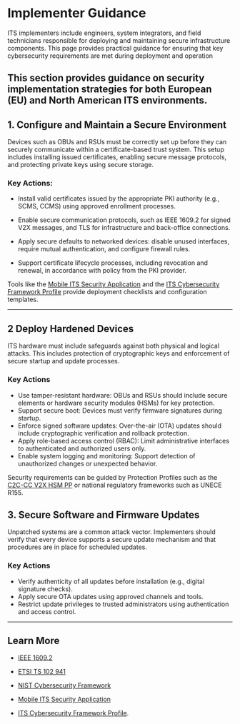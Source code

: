 # **Implementer Guidance**  

ITS implementers include engineers, system integrators, and field technicians responsible for deploying and maintaining secure infrastructure components. This page provides practical guidance for ensuring that key cybersecurity requirements are met during deployment and operation

This section provides guidance on security implementation strategies for both European (EU) and North American ITS environments.  
---

## **1. Configure and Maintain a Secure Environment**  

Devices such as OBUs and RSUs must be correctly set up before they can securely communicate within a certificate-based trust system. This setup includes installing issued certificates, enabling secure message protocols, and protecting private keys using secure storage.

### Key Actions:  
- Install valid certificates issued by the appropriate PKI authority (e.g., SCMS, CCMS) using approved enrollment processes.

- Enable secure communication protocols, such as IEEE 1609.2 for signed V2X messages, and TLS for infrastructure and back-office connections.
- Apply secure defaults to networked devices: disable unused interfaces, require mutual authentication, and configure firewall rules.
- Support certificate lifecycle processes, including revocation and renewal, in accordance with policy from the PKI provider.

Tools like the [Mobile ITS Security Application](https://github.com/usdot-fhwa-OPS/ITS-Secure-Prototype-Backend) and the [ITS Cybersecurity Framework Profile](https://rosap.ntl.bts.gov/view/dot/72769) provide deployment checklists and configuration templates.

---

## **2** Deploy Hardened Devices
ITS hardware must include safeguards against both physical and logical attacks. This includes protection of cryptographic keys and enforcement of secure startup and update processes.

### Key Actions

- Use tamper-resistant hardware: OBUs and RSUs should include secure elements or hardware security modules (HSMs) for key protection.
- Support secure boot: Devices must verify firmware signatures during startup.
- Enforce signed software updates: Over-the-air (OTA) updates should include cryptographic verification and rollback protection.
- Apply role-based access control (RBAC): Limit administrative interfaces to authenticated and authorized users only.
- Enable system logging and monitoring: Support detection of unauthorized changes or unexpected behavior.

Security requirements can be guided by Protection Profiles such as the [C2C-CC V2X HSM PP](https://www.car-2-car.org/fileadmin/documents/Basic_System_Profile/Release_1.3.0/C2CCC_PP_2056_HSM.pdf) or national regulatory frameworks such as UNECE R155.


## 3. Secure Software and Firmware Updates  

Unpatched systems are a common attack vector. Implementers should verify that every device supports a secure update mechanism and that procedures are in place for scheduled updates.

### Key Actions
- Verify authenticity of all updates before installation (e.g., digital signature checks).
- Apply secure OTA updates using approved channels and tools.
- Restrict update privileges to trusted administrators using authentication and access control.


---

## **Learn More**  
- [IEEE 1609.2](https://standards.ieee.org/standard/1609_2-2016.html)  

- [ETSI TS 102 941](https://www.etsi.org/deliver/etsi_ts/102900_102999/102941/)  

- [NIST Cybersecurity Framework](https://www.nist.gov/cyberframework)  

- [Mobile ITS Security Application](https://github.com/usdot-fhwa-OPS/ITS-Secure-Prototype-Backend)

- [ITS Cybersecurity Framework Profile](https://rosap.ntl.bts.gov/view/dot/72769).  